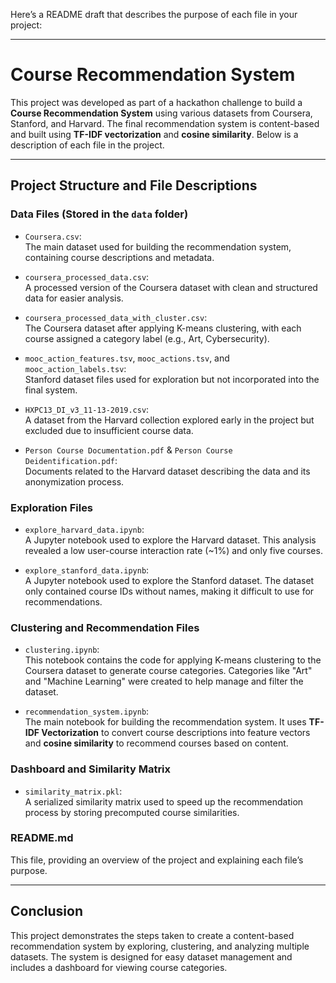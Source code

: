 Here’s a README draft that describes the purpose of each file in your project:

---

# Course Recommendation System

This project was developed as part of a hackathon challenge to build a **Course Recommendation System** using various datasets from Coursera, Stanford, and Harvard. The final recommendation system is content-based and built using **TF-IDF vectorization** and **cosine similarity**. Below is a description of each file in the project.

---

## Project Structure and File Descriptions

### **Data Files (Stored in the `data` folder)**

- `Coursera.csv`:  
  The main dataset used for building the recommendation system, containing course descriptions and metadata.  

- `coursera_processed_data.csv`:  
  A processed version of the Coursera dataset with clean and structured data for easier analysis.  

- `coursera_processed_data_with_cluster.csv`:  
  The Coursera dataset after applying K-means clustering, with each course assigned a category label (e.g., Art, Cybersecurity).

- `mooc_action_features.tsv`, `mooc_actions.tsv`, and `mooc_action_labels.tsv`:  
  Stanford dataset files used for exploration but not incorporated into the final system.  

- `HXPC13_DI_v3_11-13-2019.csv`:  
  A dataset from the Harvard collection explored early in the project but excluded due to insufficient course data.  

- `Person Course Documentation.pdf` & `Person Course Deidentification.pdf`:  
  Documents related to the Harvard dataset describing the data and its anonymization process.

### **Exploration Files**

- `explore_harvard_data.ipynb`:  
  A Jupyter notebook used to explore the Harvard dataset. This analysis revealed a low user-course interaction rate (~1%) and only five courses.

- `explore_stanford_data.ipynb`:  
  A Jupyter notebook used to explore the Stanford dataset. The dataset only contained course IDs without names, making it difficult to use for recommendations.

### **Clustering and Recommendation Files**

- `clustering.ipynb`:  
  This notebook contains the code for applying K-means clustering to the Coursera dataset to generate course categories. Categories like "Art" and "Machine Learning" were created to help manage and filter the dataset.

- `recommendation_system.ipynb`:  
  The main notebook for building the recommendation system. It uses **TF-IDF Vectorization** to convert course descriptions into feature vectors and **cosine similarity** to recommend courses based on content.


### **Dashboard and Similarity Matrix**

- `similarity_matrix.pkl`:  
  A serialized similarity matrix used to speed up the recommendation process by storing precomputed course similarities.

### **README.md**  
  This file, providing an overview of the project and explaining each file’s purpose.

---

## Conclusion

This project demonstrates the steps taken to create a content-based recommendation system by exploring, clustering, and analyzing multiple datasets. The system is designed for easy dataset management and includes a dashboard for viewing course categories.
